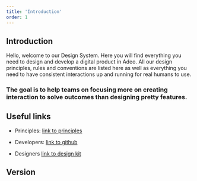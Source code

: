 ```yaml
---
title: 'Introduction'
order: 1
---
```


## Introduction
Hello, welcome to our Design System. Here you will find everything you need to design and develop a digital product in Adeo. All our design principles, rules and conventions are listed here as well as everything you need to have consistent interactions up and running for real humans to use. 

### The goal is to help teams on focusing more on creating interaction to solve outcomes than designing pretty features. 


## Useful links

- Principles: 
[link to principles](https://design-system-adeo.appspot.com/Principles/)

- Developers: 
[link to github](https://github.com/adeo/design-system--styleguide)

- Designers
[link to design kit](#)

## Version 

